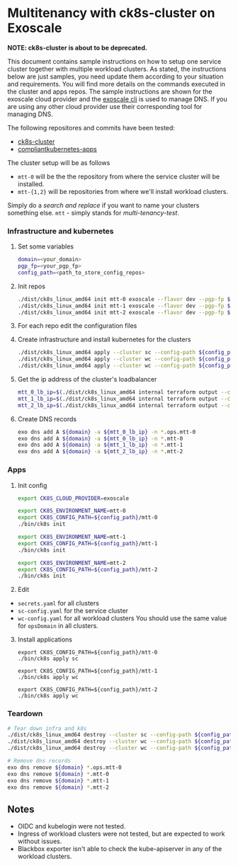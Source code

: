 # Multitenancy with ck8s-cluster on Exoscale

**NOTE: ck8s-cluster is about to be deprecated.**

This document contains sample instructions on how to setup one service cluster together with multiple workload clusters. As stated, the instructions below are just samples, you need update them according to your situation and requirements. You will find more details on the commands executed in the cluster and apps repos. The sample instructions are shown for the exoscale cloud provider and the [exoscale cli](https://github.com/exoscale/cli/releases/tag/v1.21.0) is used to manage DNS. If you are using any other cloud provider use their corresponding tool for managing DNS.

The following repositores and commits have been tested:
- [ck8s-cluster](https://github.com/elastisys/ck8s-cluster/tree/324ac074a337b99b83a464ce0189ed2c0f267e19)
- [compliantkubernetes-apps](https://github.com/elastisys/compliantkubernetes-apps/tree/5b584dd568c39fea1630de48405679fb93b2c6bd)

The cluster setup will be as follows
- `mtt-0` will be the the repository from where the service cluster will be installed.
- `mtt-{1,2}` will be repositories from where we'll install workload clusters.

Simply do a _search and replace_ if you want to name your clusters something else.
`mtt` - simply stands for _multi-tenancy-test_.

### Infrastructure and kubernetes
1. Set some variables

    ```bash
    domain=<your_domain>
    pgp_fp=<your_pgp_fp>
    config_path=<path_to_store_config_repos>
    ```

1. Init repos

    ```bash
    ./dist/ck8s_linux_amd64 init mtt-0 exoscale --flavor dev --pgp-fp ${pgp_fp} --config-path ${config_path}/mtt-0
    ./dist/ck8s_linux_amd64 init mtt-1 exoscale --flavor dev --pgp-fp ${pgp_fp} --config-path ${config_path}/mtt-1
    ./dist/ck8s_linux_amd64 init mtt-2 exoscale --flavor dev --pgp-fp ${pgp_fp} --config-path ${config_path}/mtt-2
    ```

2. For each repo edit the configuration files

3. Create infrastructure and install kubernetes for the clusters

    ```bash
    ./dist/ck8s_linux_amd64 apply --cluster sc --config-path ${config_path}/mtt-0
    ./dist/ck8s_linux_amd64 apply --cluster wc --config-path ${config_path}/mtt-1
    ./dist/ck8s_linux_amd64 apply --cluster wc --config-path ${config_path}/mtt-2
    ```

3. Get the ip address of the cluster's loadbalancer

    ```bash
    mtt_0_lb_ip=$(./dist/ck8s_linux_amd64 internal terraform output --cluster sc --config-path ${config_path}/mtt-0 | jq -r '.sc_ingress_controller_lb_ip_address.value')
    mtt_1_lb_ip=$(./dist/ck8s_linux_amd64 internal terraform output --cluster wc --config-path ${config_path}/mtt-1 | jq -r '.wc_ingress_controller_lb_ip_address.value')
    mtt_2_lb_ip=$(./dist/ck8s_linux_amd64 internal terraform output --cluster wc --config-path ${config_path}/mtt-2 | jq -r '.wc_ingress_controller_lb_ip_address.value')
    ```

4. Create DNS records

    ```bash
    exo dns add A ${domain} -a ${mtt_0_lb_ip} -n *.ops.mtt-0
    exo dns add A ${domain} -a ${mtt_0_lb_ip} -n *.mtt-0
    exo dns add A ${domain} -a ${mtt_1_lb_ip} -n *.mtt-1
    exo dns add A ${domain} -a ${mtt_2_lb_ip} -n *.mtt-2
    ```

### Apps
1. Init config

    ```bash
    export CK8S_CLOUD_PROVIDER=exoscale

    export CK8S_ENVIRONMENT_NAME=mtt-0
    export CK8S_CONFIG_PATH=${config_path}/mtt-0
    ./bin/ck8s init

    export CK8S_ENVIRONMENT_NAME=mtt-1
    export CK8S_CONFIG_PATH=${config_path}/mtt-1
    ./bin/ck8s init

    export CK8S_ENVIRONMENT_NAME=mtt-2
    export CK8S_CONFIG_PATH=${config_path}/mtt-2
    ./bin/ck8s init
    ```

2. Edit
  - `secrets.yaml` for all clusters
  - `sc-config.yaml` for the service cluster
  - `wc-config.yaml` for all workload clusters
  You should use the same value for `opsDomain` in all clusters.

3. Install applications

    ```
    export CK8S_CONFIG_PATH=${config_path}/mtt-0
    ./bin/ck8s apply sc

    export CK8S_CONFIG_PATH=${config_path}/mtt-1
    ./bin/ck8s apply wc

    export CK8S_CONFIG_PATH=${config_path}/mtt-2
    ./bin/ck8s apply wc
    ```

### Teardown

```bash
# Tear down infra and k8s
./dist/ck8s_linux_amd64 destroy --cluster sc --config-path ${config_path}/mtt-0 --kubernetes-cleanup=false
./dist/ck8s_linux_amd64 destroy --cluster wc --config-path ${config_path}/mtt-1 --kubernetes-cleanup=false
./dist/ck8s_linux_amd64 destroy --cluster wc --config-path ${config_path}/mtt-2 --kubernetes-cleanup=false

# Remove dns records
exo dns remove ${domain} *.ops.mtt-0
exo dns remove ${domain} *.mtt-0
exo dns remove ${domain} *.mtt-1
exo dns remove ${domain} *.mtt-2
```

## Notes

- OIDC and kubelogin were not tested.
- Ingress of workload clusters were not tested, but are expected to work without issues.
- Blackbox exporter isn't able to check the kube-apiserver in any of the workload clusters.

